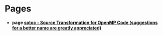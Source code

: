 # Pages




* **page [sotoc - Source Transformation for OpenMP Code (suggestions for a better name are greatly appreciated)]()** 




